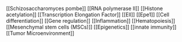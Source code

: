 [[Schizosaccharomyces pombe]]
[[RNA polymerase II]]
[[Histone acetylation]]
[[Transcription Elongation Factor]]
[[Ell]]
[[Epe1]]
[[Cell differentiation]]
[[Gene regulation]]
[[Inflammation]]
[[Hematopoiesis]]
[[Mesenchymal stem cells (MSCs)]]
[[Epigenetics]]
[[innate immunity]]
[[Tumor Microenvironment]]
